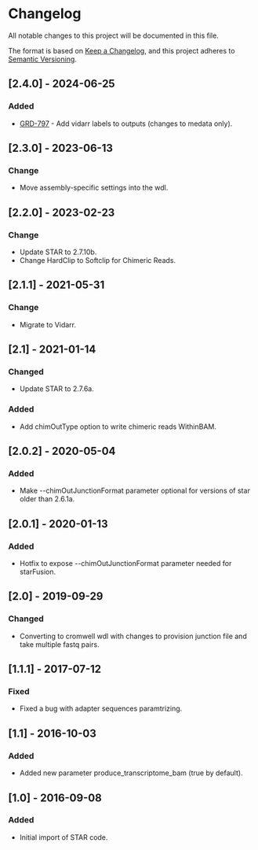 # Changelog
All notable changes to this project will be documented in this file.

The format is based on [Keep a Changelog](https://keepachangelog.com/en/1.0.0/),
and this project adheres to [Semantic Versioning](https://semver.org/spec/v2.0.0.html).

## [2.4.0] - 2024-06-25
### Added
- [GRD-797](https://jira.oicr.on.ca/browse/GRD-797) - Add vidarr labels to outputs (changes to medata only).

## [2.3.0] - 2023-06-13
### Change
- Move assembly-specific settings into the wdl.

## [2.2.0] - 2023-02-23
### Change
- Update STAR to 2.7.10b.
- Change HardClip to Softclip for Chimeric Reads.

## [2.1.1] - 2021-05-31
### Change
- Migrate to Vidarr.

## [2.1] - 2021-01-14
### Changed
- Update STAR to 2.7.6a.

### Added
- Add chimOutType option to write chimeric reads WithinBAM.

## [2.0.2] - 2020-05-04
### Added
- Make --chimOutJunctionFormat parameter optional for versions of star older than 2.6.1a.

## [2.0.1] - 2020-01-13
### Added
- Hotfix to expose --chimOutJunctionFormat parameter needed for starFusion.

## [2.0] - 2019-09-29
### Changed
- Converting to cromwell wdl with changes to provision junction file and take multiple fastq pairs.

## [1.1.1] - 2017-07-12
### Fixed
- Fixed a bug with adapter sequences paramtrizing.

## [1.1] - 2016-10-03
### Added
- Added new parameter produce_transcriptome_bam (true by default).

## [1.0] - 2016-09-08
### Added
- Initial import of STAR code.
